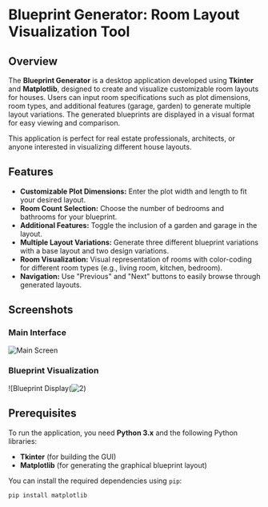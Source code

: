 # **Blueprint Generator: Room Layout Visualization Tool**

## **Overview**

The **Blueprint Generator** is a desktop application developed using **Tkinter** and **Matplotlib**, designed to create and visualize customizable room layouts for houses. Users can input room specifications such as plot dimensions, room types, and additional features (garage, garden) to generate multiple layout variations. The generated blueprints are displayed in a visual format for easy viewing and comparison.

This application is perfect for real estate professionals, architects, or anyone interested in visualizing different house layouts.

## **Features**

- **Customizable Plot Dimensions:** Enter the plot width and length to fit your desired layout.
- **Room Count Selection:** Choose the number of bedrooms and bathrooms for your blueprint.
- **Additional Features:** Toggle the inclusion of a garden and garage in the layout.
- **Multiple Layout Variations:** Generate three different blueprint variations with a base layout and two design variations.
- **Room Visualization:** Visual representation of rooms with color-coding for different room types (e.g., living room, kitchen, bedroom).
- **Navigation:** Use "Previous" and "Next" buttons to easily browse through generated layouts.

## **Screenshots**

### **Main Interface**
![Main Screen](![1](https://github.com/user-attachments/assets/8bedbd2d-8b94-475d-9a9e-f373c5698855))

### **Blueprint Visualization**
![Blueprint Display(![2](https://github.com/user-attachments/assets/7e3120a9-fc47-498c-83a8-964a2f7fc08b))

## **Prerequisites**

To run the application, you need **Python 3.x** and the following Python libraries:

- **Tkinter** (for building the GUI)
- **Matplotlib** (for generating the graphical blueprint layout)

You can install the required dependencies using `pip`:

```bash
pip install matplotlib
